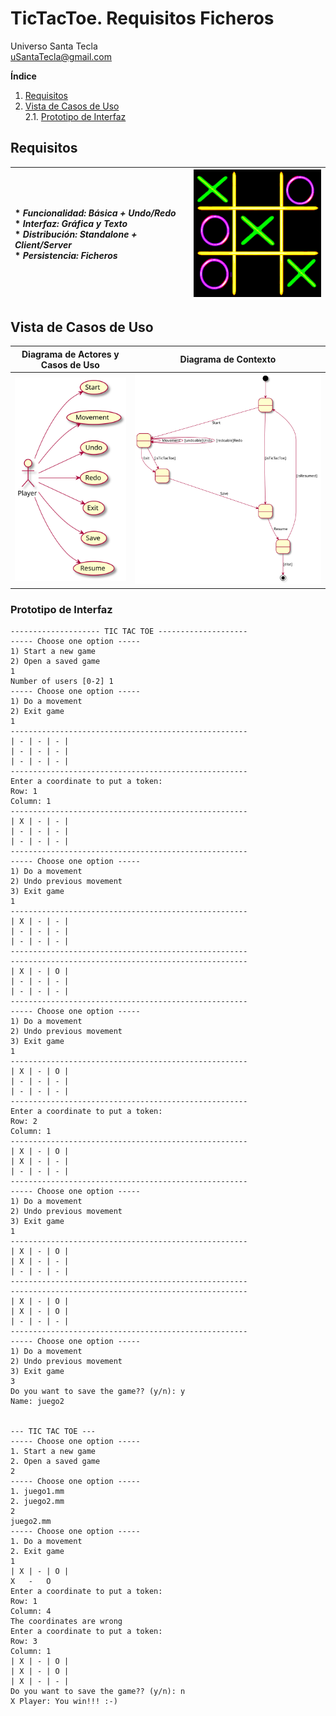 # TicTacToe. Requisitos Ficheros
Universo Santa Tecla  
[uSantaTecla@gmail.com](mailto:uSantaTecla@gmail.com)  
  
**Índice**

1. [Requisitos](#requisitos)  
2. [Vista de Casos de Uso](#vista-de-casos-de-uso)  
2.1. [Prototipo de Interfaz](#prototipo-de-interfaz)  
  
## Requisitos  

| * _Funcionalidad: **Básica + Undo/Redo**_<br/>  * _Interfaz: **Gráfica y Texto**_<br/>  * _Distribución: **Standalone + Client/Server**_<br/>  * _Persistencia: **Ficheros**_<br/> | ![TicTacToe](../docs/images/tictactoe.png) | 
| :------- | :------: |  

## Vista de Casos de Uso  

| Diagrama de Actores y Casos de Uso | Diagrama de Contexto |
|---|---|
| ![TicTacToe](./docs/diagrams/out/vistaCasosUso/actores.svg) | ![TicTacToe](./docs/diagrams/out/vistaCasosUso/contexto.svg) |  

### Prototipo de Interfaz  

```
-------------------- TIC TAC TOE --------------------
----- Choose one option -----
1) Start a new game
2) Open a saved game
1
Number of users [0-2] 1
----- Choose one option -----
1) Do a movement
2) Exit game
1
-----------------------------------------------------
| - | - | - |
| - | - | - |
| - | - | - | 
-----------------------------------------------------
Enter a coordinate to put a token:
Row: 1
Column: 1
-----------------------------------------------------
| X | - | - |
| - | - | - |
| - | - | - |
-----------------------------------------------------
----- Choose one option -----
1) Do a movement
2) Undo previous movement
3) Exit game
1
-----------------------------------------------------
| X | - | - |
| - | - | - |
| - | - | - |
-----------------------------------------------------
-----------------------------------------------------
| X | - | O |
| - | - | - |
| - | - | - | 
-----------------------------------------------------
----- Choose one option -----
1) Do a movement
2) Undo previous movement
3) Exit game
1
-----------------------------------------------------
| X | - | O |
| - | - | - |
| - | - | - |
-----------------------------------------------------
Enter a coordinate to put a token:
Row: 2
Column: 1
-----------------------------------------------------
| X | - | O |
| X | - | - | 
| - | - | - |
-----------------------------------------------------
----- Choose one option -----
1) Do a movement
2) Undo previous movement
3) Exit game
1
-----------------------------------------------------
| X | - | O |
| X | - | - |
| - | - | - |
-----------------------------------------------------
-----------------------------------------------------
| X | - | O |
| X | - | O |
| - | - | - |
-----------------------------------------------------
----- Choose one option -----
1) Do a movement
2) Undo previous movement
3) Exit game
3
Do you want to save the game?? (y/n): y
Name: juego2


--- TIC TAC TOE ---
----- Choose one option -----
1. Start a new game
2. Open a saved game
2
----- Choose one option -----
1. juego1.mm
2. juego2.mm
2
juego2.mm
----- Choose one option -----
1. Do a movement
2. Exit game
1
| X | - | O |
X	-	O
Enter a coordinate to put a token:
Row: 1
Column: 4
The coordinates are wrong
Enter a coordinate to put a token:
Row: 3
Column: 1
| X | - | O |
| X | - | O |
| X | - | - |
Do you want to save the game?? (y/n): n
X Player: You win!!! :-)
```
